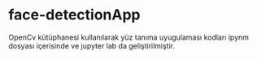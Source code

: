 # face-detectionApp

OpenCv kütüphanesi kullanılarak yüz tanıma uyugulaması kodları ipynm dosyası içerisinde ve jupyter lab da geliştirilmiştir.
